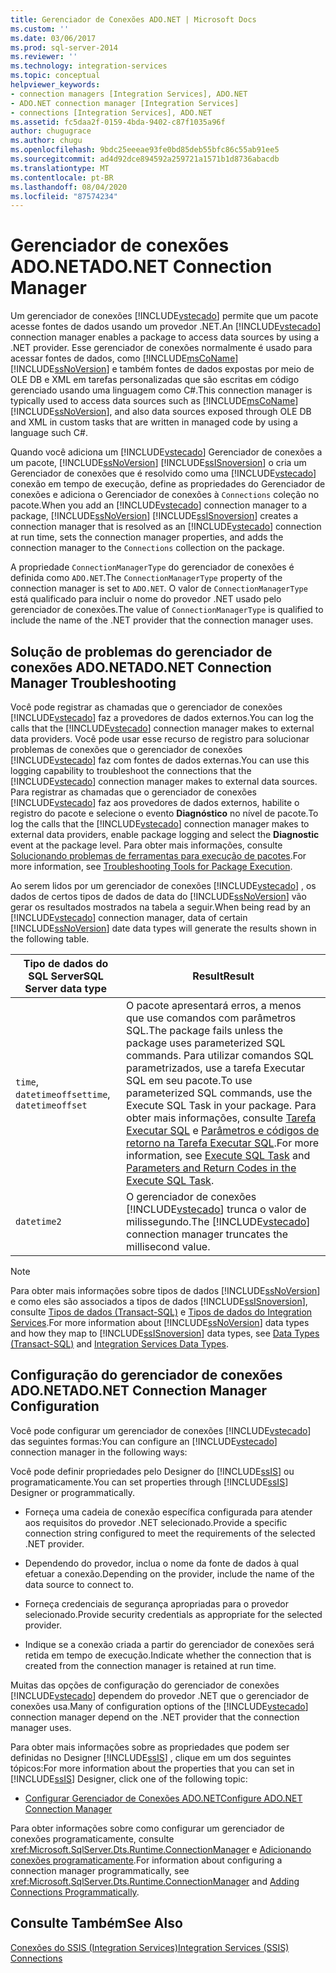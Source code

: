 ```yaml
---
title: Gerenciador de Conexões ADO.NET | Microsoft Docs
ms.custom: ''
ms.date: 03/06/2017
ms.prod: sql-server-2014
ms.reviewer: ''
ms.technology: integration-services
ms.topic: conceptual
helpviewer_keywords:
- connection managers [Integration Services], ADO.NET
- ADO.NET connection manager [Integration Services]
- connections [Integration Services], ADO.NET
ms.assetid: fc5daa2f-0159-4bda-9402-c87f1035a96f
author: chugugrace
ms.author: chugu
ms.openlocfilehash: 9bdc25eeeae93fe0bd85deb55bfc86c55ab91ee5
ms.sourcegitcommit: ad4d92dce894592a259721a1571b1d8736abacdb
ms.translationtype: MT
ms.contentlocale: pt-BR
ms.lasthandoff: 08/04/2020
ms.locfileid: "87574234"
---
```

# <a name="adonet-connection-manager"></a><span data-ttu-id="44333-102">Gerenciador de conexões ADO.NET</span><span class="sxs-lookup"><span data-stu-id="44333-102">ADO.NET Connection Manager</span></span>
  <span data-ttu-id="44333-103">Um gerenciador de conexões [!INCLUDE[vstecado](../../includes/vstecado-md.md)] permite que um pacote acesse fontes de dados usando um provedor .NET.</span><span class="sxs-lookup"><span data-stu-id="44333-103">An [!INCLUDE[vstecado](../../includes/vstecado-md.md)] connection manager enables a package to access data sources by using a .NET provider.</span></span> <span data-ttu-id="44333-104">Esse gerenciador de conexões normalmente é usado para acessar fontes de dados, como [!INCLUDE[msCoName](../../includes/msconame-md.md)] [!INCLUDE[ssNoVersion](../../includes/ssnoversion-md.md)] e também fontes de dados expostas por meio de OLE DB e XML em tarefas personalizadas que são escritas em código gerenciado usando uma linguagem como C#.</span><span class="sxs-lookup"><span data-stu-id="44333-104">This connection manager is typically used to access data sources such as [!INCLUDE[msCoName](../../includes/msconame-md.md)] [!INCLUDE[ssNoVersion](../../includes/ssnoversion-md.md)], and also data sources exposed through OLE DB and XML in custom tasks that are written in managed code by using a language such C#.</span></span>  
  
 <span data-ttu-id="44333-105">Quando você adiciona um [!INCLUDE[vstecado](../../includes/vstecado-md.md)] Gerenciador de conexões a um pacote, [!INCLUDE[ssNoVersion](../../includes/ssnoversion-md.md)] [!INCLUDE[ssISnoversion](../../includes/ssisnoversion-md.md)] o cria um Gerenciador de conexões que é resolvido como uma [!INCLUDE[vstecado](../../includes/vstecado-md.md)] conexão em tempo de execução, define as propriedades do Gerenciador de conexões e adiciona o Gerenciador de conexões à `Connections` coleção no pacote.</span><span class="sxs-lookup"><span data-stu-id="44333-105">When you add an [!INCLUDE[vstecado](../../includes/vstecado-md.md)] connection manager to a package, [!INCLUDE[ssNoVersion](../../includes/ssnoversion-md.md)] [!INCLUDE[ssISnoversion](../../includes/ssisnoversion-md.md)] creates a connection manager that is resolved as an [!INCLUDE[vstecado](../../includes/vstecado-md.md)] connection at run time, sets the connection manager properties, and adds the connection manager to the `Connections` collection on the package.</span></span>  
  
 <span data-ttu-id="44333-106">A propriedade `ConnectionManagerType` do gerenciador de conexões é definida como `ADO.NET`.</span><span class="sxs-lookup"><span data-stu-id="44333-106">The `ConnectionManagerType` property of the connection manager is set to `ADO.NET`.</span></span> <span data-ttu-id="44333-107">O valor de `ConnectionManagerType` está qualificado para incluir o nome do provedor .NET usado pelo gerenciador de conexões.</span><span class="sxs-lookup"><span data-stu-id="44333-107">The value of `ConnectionManagerType` is qualified to include the name of the .NET provider that the connection manager uses.</span></span>  
  
## <a name="adonet-connection-manager-troubleshooting"></a><span data-ttu-id="44333-108">Solução de problemas do gerenciador de conexões ADO.NET</span><span class="sxs-lookup"><span data-stu-id="44333-108">ADO.NET Connection Manager Troubleshooting</span></span>  
 <span data-ttu-id="44333-109">Você pode registrar as chamadas que o gerenciador de conexões [!INCLUDE[vstecado](../../includes/vstecado-md.md)] faz a provedores de dados externos.</span><span class="sxs-lookup"><span data-stu-id="44333-109">You can log the calls that the [!INCLUDE[vstecado](../../includes/vstecado-md.md)] connection manager makes to external data providers.</span></span> <span data-ttu-id="44333-110">Você pode usar esse recurso de registro para solucionar problemas de conexões que o gerenciador de conexões [!INCLUDE[vstecado](../../includes/vstecado-md.md)] faz com fontes de dados externas.</span><span class="sxs-lookup"><span data-stu-id="44333-110">You can use this logging capability to troubleshoot the connections that the [!INCLUDE[vstecado](../../includes/vstecado-md.md)] connection manager makes to external data sources.</span></span> <span data-ttu-id="44333-111">Para registrar as chamadas que o gerenciador de conexões [!INCLUDE[vstecado](../../includes/vstecado-md.md)] faz aos provedores de dados externos, habilite o registro do pacote e selecione o evento **Diagnóstico** no nível de pacote.</span><span class="sxs-lookup"><span data-stu-id="44333-111">To log the calls that the [!INCLUDE[vstecado](../../includes/vstecado-md.md)] connection manager makes to external data providers, enable package logging and select the **Diagnostic** event at the package level.</span></span> <span data-ttu-id="44333-112">Para obter mais informações, consulte [Solucionando problemas de ferramentas para execução de pacotes](../troubleshooting/troubleshooting-tools-for-package-execution.md).</span><span class="sxs-lookup"><span data-stu-id="44333-112">For more information, see [Troubleshooting Tools for Package Execution](../troubleshooting/troubleshooting-tools-for-package-execution.md).</span></span>  
  
 <span data-ttu-id="44333-113">Ao serem lidos por um gerenciador de conexões [!INCLUDE[vstecado](../../includes/vstecado-md.md)] , os dados de certos tipos de dados de data do [!INCLUDE[ssNoVersion](../../includes/ssnoversion-md.md)] vão gerar os resultados mostrados na tabela a seguir.</span><span class="sxs-lookup"><span data-stu-id="44333-113">When being read by an [!INCLUDE[vstecado](../../includes/vstecado-md.md)] connection manager, data of certain [!INCLUDE[ssNoVersion](../../includes/ssnoversion-md.md)] date data types will generate the results shown in the following table.</span></span>  
  
|<span data-ttu-id="44333-114">Tipo de dados do SQL Server</span><span class="sxs-lookup"><span data-stu-id="44333-114">SQL Server data type</span></span>|<span data-ttu-id="44333-115">Result</span><span class="sxs-lookup"><span data-stu-id="44333-115">Result</span></span>|  
|--------------------------|------------|  
|<span data-ttu-id="44333-116">`time`, `datetimeoffset`</span><span class="sxs-lookup"><span data-stu-id="44333-116">`time`, `datetimeoffset`</span></span>|<span data-ttu-id="44333-117">O pacote apresentará erros, a menos que use comandos com parâmetros SQL.</span><span class="sxs-lookup"><span data-stu-id="44333-117">The package fails unless the package uses parameterized SQL commands.</span></span> <span data-ttu-id="44333-118">Para utilizar comandos SQL parametrizados, use a tarefa Executar SQL em seu pacote.</span><span class="sxs-lookup"><span data-stu-id="44333-118">To use parameterized SQL commands, use the Execute SQL Task in your package.</span></span> <span data-ttu-id="44333-119">Para obter mais informações, consulte [Tarefa Executar SQL](../control-flow/execute-sql-task.md) e [Parâmetros e códigos de retorno na Tarefa Executar SQL](../parameters-and-return-codes-in-the-execute-sql-task.md).</span><span class="sxs-lookup"><span data-stu-id="44333-119">For more information, see [Execute SQL Task](../control-flow/execute-sql-task.md) and [Parameters and Return Codes in the Execute SQL Task](../parameters-and-return-codes-in-the-execute-sql-task.md).</span></span>|  
|`datetime2`|<span data-ttu-id="44333-120">O gerenciador de conexões [!INCLUDE[vstecado](../../includes/vstecado-md.md)] trunca o valor de milissegundo.</span><span class="sxs-lookup"><span data-stu-id="44333-120">The [!INCLUDE[vstecado](../../includes/vstecado-md.md)] connection manager truncates the millisecond value.</span></span>|  
  
> [!NOTE]  
>  <span data-ttu-id="44333-121">Para obter mais informações sobre tipos de dados [!INCLUDE[ssNoVersion](../../includes/ssnoversion-md.md)] e como eles são associados a tipos de dados [!INCLUDE[ssISnoversion](../../includes/ssisnoversion-md.md)], consulte [Tipos de dados &#40;Transact-SQL&#41;](/sql/t-sql/data-types/data-types-transact-sql) e [Tipos de dados do Integration Services](../data-flow/integration-services-data-types.md).</span><span class="sxs-lookup"><span data-stu-id="44333-121">For more information about [!INCLUDE[ssNoVersion](../../includes/ssnoversion-md.md)] data types and how they map to [!INCLUDE[ssISnoversion](../../includes/ssisnoversion-md.md)] data types, see [Data Types &#40;Transact-SQL&#41;](/sql/t-sql/data-types/data-types-transact-sql) and [Integration Services Data Types](../data-flow/integration-services-data-types.md).</span></span>  
  
## <a name="adonet-connection-manager-configuration"></a><span data-ttu-id="44333-122">Configuração do gerenciador de conexões ADO.NET</span><span class="sxs-lookup"><span data-stu-id="44333-122">ADO.NET Connection Manager Configuration</span></span>  
 <span data-ttu-id="44333-123">Você pode configurar um gerenciador de conexões [!INCLUDE[vstecado](../../includes/vstecado-md.md)] das seguintes formas:</span><span class="sxs-lookup"><span data-stu-id="44333-123">You can configure an [!INCLUDE[vstecado](../../includes/vstecado-md.md)] connection manager in the following ways:</span></span>  
  
 <span data-ttu-id="44333-124">Você pode definir propriedades pelo Designer do [!INCLUDE[ssIS](../../../includes/ssis-md.md)] ou programaticamente.</span><span class="sxs-lookup"><span data-stu-id="44333-124">You can set properties through [!INCLUDE[ssIS](../../../includes/ssis-md.md)] Designer or programmatically.</span></span>  
  
-   <span data-ttu-id="44333-125">Forneça uma cadeia de conexão específica configurada para atender aos requisitos do provedor .NET selecionado.</span><span class="sxs-lookup"><span data-stu-id="44333-125">Provide a specific connection string configured to meet the requirements of the selected .NET provider.</span></span>  
  
-   <span data-ttu-id="44333-126">Dependendo do provedor, inclua o nome da fonte de dados à qual efetuar a conexão.</span><span class="sxs-lookup"><span data-stu-id="44333-126">Depending on the provider, include the name of the data source to connect to.</span></span>  
  
-   <span data-ttu-id="44333-127">Forneça credenciais de segurança apropriadas para o provedor selecionado.</span><span class="sxs-lookup"><span data-stu-id="44333-127">Provide security credentials as appropriate for the selected provider.</span></span>  
  
-   <span data-ttu-id="44333-128">Indique se a conexão criada a partir do gerenciador de conexões será retida em tempo de execução.</span><span class="sxs-lookup"><span data-stu-id="44333-128">Indicate whether the connection that is created from the connection manager is retained at run time.</span></span>  
  
 <span data-ttu-id="44333-129">Muitas das opções de configuração do gerenciador de conexões [!INCLUDE[vstecado](../../includes/vstecado-md.md)] dependem do provedor .NET que o gerenciador de conexões usa.</span><span class="sxs-lookup"><span data-stu-id="44333-129">Many of configuration options of the [!INCLUDE[vstecado](../../includes/vstecado-md.md)] connection manager depend on the .NET provider that the connection manager uses.</span></span>  
  
 <span data-ttu-id="44333-130">Para obter mais informações sobre as propriedades que podem ser definidas no Designer [!INCLUDE[ssIS](../../../includes/ssis-md.md)] , clique em um dos seguintes tópicos:</span><span class="sxs-lookup"><span data-stu-id="44333-130">For more information about the properties that you can set in [!INCLUDE[ssIS](../../../includes/ssis-md.md)] Designer, click one of the following topic:</span></span>  
  
-   [<span data-ttu-id="44333-131">Configurar Gerenciador de Conexões ADO.NET</span><span class="sxs-lookup"><span data-stu-id="44333-131">Configure ADO.NET Connection Manager</span></span>](../configure-ado-net-connection-manager.md)  
  
 <span data-ttu-id="44333-132">Para obter informações sobre como configurar um gerenciador de conexões programaticamente, consulte <xref:Microsoft.SqlServer.Dts.Runtime.ConnectionManager> e [Adicionando conexões programaticamente](../building-packages-programmatically/adding-connections-programmatically.md).</span><span class="sxs-lookup"><span data-stu-id="44333-132">For information about configuring a connection manager programmatically, see <xref:Microsoft.SqlServer.Dts.Runtime.ConnectionManager> and [Adding Connections Programmatically](../building-packages-programmatically/adding-connections-programmatically.md).</span></span>  
  
## <a name="see-also"></a><span data-ttu-id="44333-133">Consulte Também</span><span class="sxs-lookup"><span data-stu-id="44333-133">See Also</span></span>  
 [<span data-ttu-id="44333-134">Conexões do SSIS &#40;Integration Services&#41;</span><span class="sxs-lookup"><span data-stu-id="44333-134">Integration Services &#40;SSIS&#41; Connections</span></span>](integration-services-ssis-connections.md)  
  
  
